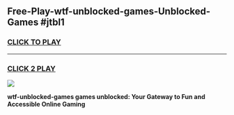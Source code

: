 
## Free-Play-wtf-unblocked-games-Unblocked-Games #jtbl1
<h3>
<a href="https://news.freeplayer.one?title=wtf-unblocked-games&ref=8M">CLICK TO PLAY</a></h3>
<hr>

<h3>
<a href="https://news.freeplayer.one?title=wtf-unblocked-games&ref=8M">CLICK 2 PLAY</a>
  
</h3>

<a href="https://news.freeplayer.one?title=wtf-unblocked-games&ref=8M"><img src="https://clearcache.store/games.png"></a>


**wtf-unblocked-games games unblocked: Your Gateway to Fun and Accessible Online Gaming**
